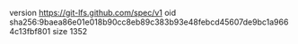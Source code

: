 version https://git-lfs.github.com/spec/v1
oid sha256:9baea86e01e018b90cc8eb89c383b93e48febcd45607de9bc1a9664c13fbf801
size 1352
